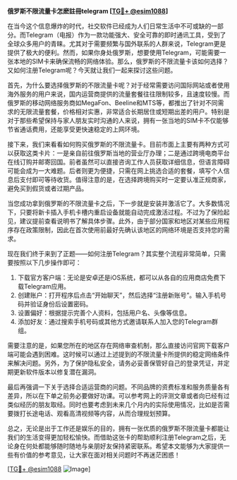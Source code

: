 **俄罗斯不限流量卡怎麽註冊telegram [[TG💪+ @esim1088](https://t.me/s/esim1088)]**

在当今这个信息爆炸的时代，社交软件已经成为人们日常生活中不可或缺的一部分。而Telegram（电报）作为一款功能强大、安全可靠的即时通讯工具，受到了全球众多用户的青睐。尤其对于需要频繁与国外联系的人群来说，Telegram更是提供了极大的便利。然而，如果你身处俄罗斯，想要使用Telegram，可能需要一张本地的SIM卡来确保流畅的网络体验。那么，俄罗斯的不限流量卡该如何选择？又如何注册Telegram呢？今天就让我们一起来探讨这些问题。

首先，为什么要选择俄罗斯的不限流量卡呢？对于经常需要访问国际网站或者使用海外服务的用户来说，国内运营商提供的流量套餐往往限制较多，且速度较慢。而俄罗斯的移动网络服务商如MegaFon、Beeline和MTS等，都推出了针对不同需求的无限流量套餐，价格相对实惠，非常适合长期居住或短期出差的用户。特别是对于那些希望保持与家人朋友实时沟通的人来说，拥有一张当地的SIM卡不仅能够节省通话费用，还能享受更快速稳定的上网环境。

接下来，我们来看看如何购买俄罗斯的不限流量卡。目前市面上主要有两种方式可以获取这类卡片：一是亲自前往俄罗斯当地的营业厅办理；二是通过跨境电商平台在线订购并邮寄回国。前者虽然可以直接咨询工作人员获取详细信息，但语言障碍可能会成为一大难题。后者则更为便捷，只需在网上挑选合适的套餐，填写个人信息后支付即可等待收货。值得注意的是，在选择跨境购买时一定要认准正规商家，避免买到假货或者过期产品。

当您成功拿到俄罗斯的不限流量卡之后，下一步就是安装并激活它了。大多数情况下，只要将新卡插入手机卡槽内重启设备就能自动完成激活过程。不过为了保险起见，建议提前查看说明书了解具体步骤。此外，由于部分国家和地区对某些应用程序存在政策限制，因此在首次使用前最好先确认该地区的网络环境是否支持您的需求。

现在我们终于来到了正题——如何注册Telegram？其实整个流程非常简单，只需要按照以下几步操作即可：

1. 下载官方客户端：无论是安卓还是iOS系统，都可以从各自的应用商店免费下载Telegram应用。
2. 创建账户：打开程序后点击“开始聊天”，然后选择“注册新账号”。输入手机号码并验证身份后设置密码。
3. 设置偏好：根据提示完善个人资料，包括用户名、头像等信息。
4. 添加好友：通过搜索手机号码或其他方式邀请联系人加入您的Telegram群组。

需要注意的是，如果您所在的地区存在网络审查机制，那么直接访问官网下载客户端可能会遇到困难。这时候可以通过上述提到的不限流量卡所提供的稳定网络条件来解决问题。另外，为了保护隐私安全，请务必妥善保管好自己的登录凭证，并定期更新软件版本以修复潜在漏洞。

最后再强调一下关于选择合适运营商的问题。不同品牌的资费标准和服务质量各有差异，所以在下单之前务必要做好功课。可以参考网上的评测文章或者向已经有过类似经历的朋友取经。同时也要考虑到未来几个月内的实际使用情况，比如是否需要拨打长途电话、观看高清视频等内容，从而合理规划预算。

总之，无论是出于工作还是娱乐的目的，拥有一张优质的俄罗斯不限流量卡都能让我们的生活变得更加轻松愉快。而借助这张卡的帮助顺利注册Telegram之后，无论身在何处都能够随时随地与亲朋好友保持紧密联系。希望本文能够为大家提供一些有价值的参考意见，让大家在面对相关问题时不再迷茫困惑！

[[TG💪+ @esim1088](https://t.me/s/esim1088) ![Image](https://i.postimg.cc/4NQfJmqS/Snipaste-2025-05-13-00-14-12.png)]